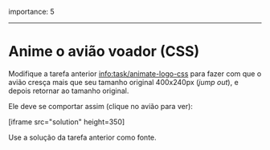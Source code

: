 importance: 5

---

# Anime o avião voador (CSS)

Modifique a tarefa anterior <info:task/animate-logo-css> para fazer com que o avião cresça mais que seu tamanho original 400x240px (*jump out*), e depois retornar ao tamanho original.

Ele deve se comportar assim (clique no avião para ver):

[iframe src="solution" height=350]

Use a solução da tarefa anterior como fonte.
